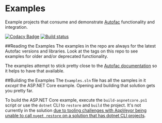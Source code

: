 # Examples
Example projects that consume and demonstrate [Autofac](http://autofac.org) functionality and integration.

[![Codacy Badge](https://api.codacy.com/project/badge/Grade/c1cb5dbcdfdb455692f4ff61937ab2f6)](https://www.codacy.com/app/quantumvortex/Examples?utm_source=github.com&utm_medium=referral&utm_content=quantumVortexRA/Examples&utm_campaign=badger)
[![Build status](https://ci.appveyor.com/api/projects/status/ckc94rt42bfhdt6j?svg=true)](https://ci.appveyor.com/project/Autofac/examples)

##Reading the Examples
The examples in the repo are always for the latest Autofac versions and libraries. Look at the tags on this repo to see examples for older and/or deprecated functionality.

The examples attempt to stick pretty close to the [Autofac documentation](http://autofac.readthedocs.io) so it helps to have that available.

##Building the Examples
The `Examples.sln` file has all the samples in it _except_ the ASP.NET Core example. Opening and building that solution gets you pretty far.

To build the ASP.NET Core example, execute the `build-aspnetcore.ps1` script or use the `dotnet` CLI to `restore` and `build` the project. It's not currently in the solution [due to tooling challenges with AppVeyor being unable to call `nuget restore` on a solution that has dotnet CLI projects](https://github.com/aspnet/cli-samples/issues/32#issuecomment-231129420).